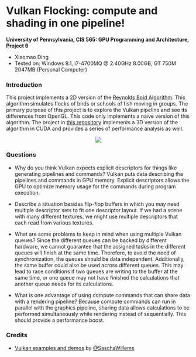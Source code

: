 Vulkan Flocking: compute and shading in one pipeline!
======================

**University of Pennsylvania, CIS 565: GPU Programming and Architecture, Project 6**

* Xiaomao Ding
* Tested on: Windows 8.1, i7-4700MQ @ 2.40GHz 8.00GB, GT 750M 2047MB (Personal Computer)

### Introduction
This project implements a 2D version of the [Reynolds Boid Algorithm](http://www.red3d.com/cwr/boids/). This algorithm simulates flocks of birds or schools of fish moving in groups. The primary purpose of this project is to explore the Vulkan pipeline and see its differences from OpenGL. This code only implements a naive version of this algorithm. The project in [this repository](https://github.com/xnieamo/Project1-CUDA-Flocking) implements a 3D version of the algorithm in CUDA and provides a series of performance analysis as well.

<p align="center">
  <img src="https://github.com/xnieamo/Project6-Vulkan-Flocking/blob/master/img/Boids.gif?raw=true">
</p>

### Questions
- Why do you think Vulkan expects explicit descriptors for things like generating pipelines and commands?
Vulkan puts data describing the pipelines and commands in GPU memory. Explicit descriptors allows the GPU to optimize memory usage for the commands during program execution.

- Describe a situation besides flip-flop buffers in which you may need multiple descriptor sets to fit one descriptor layout.
If we had a scene with many different textures, we might use multiple descriptors that each read from various textures.

- What are some problems to keep in mind when using multiple Vulkan queues?
Since the different queues can be backed by different hardware, we cannot guarantee that the assigned tasks in the different queues will finish at the same time. Therefore, to avoid the need of synchronization, the queues should be data independent. Additionally, the same buffer could also be used across different queues. This may lead to race conditions if two queues are writing to the buffer at the same time, or one queue may not have finished the calculations that another queue needs for its calculations.

- What is one advantage of using compute commands that can share data with a rendering pipeline?
Because compute commands can run in parallel with the graphics pipeline, sharing data allows calculations to be performed simultaneously while rendering instead of sequentially. This should provide a performance boost.

### Credits

* [Vulkan examples and demos](https://github.com/SaschaWillems/Vulkan) by [@SaschaWillems](https://github.com/SaschaWillems)
